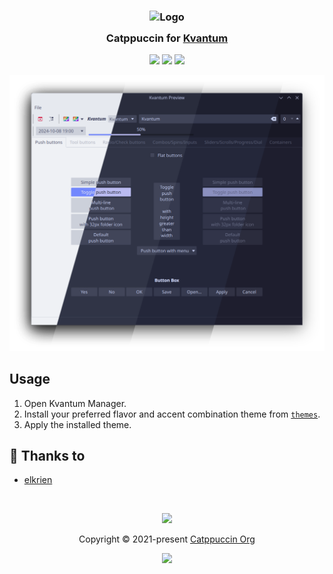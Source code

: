 <h3 align="center">
	<img src="https://raw.githubusercontent.com/catppuccin/catppuccin/main/assets/logos/exports/1544x1544_circle.png" width="100" alt="Logo"/><br/>
	<img src="https://raw.githubusercontent.com/catppuccin/catppuccin/main/assets/misc/transparent.png" height="30" width="0px"/>
	Catppuccin for <a href="https://github.com/tsujan/Kvantum/tree/master/Kvantum">Kvantum</a>
	<img src="https://raw.githubusercontent.com/catppuccin/catppuccin/main/assets/misc/transparent.png" height="30" width="0px"/>
</h3>

<p align="center">
    <a href="https://github.com/catppuccin/kvantum/stargazers"><img src="https://img.shields.io/github/stars/catppuccin/kvantum?colorA=363a4f&colorB=b7bdf8&style=for-the-badge"></a>
    <a href="https://github.com/catppuccin/kvantum/issues"><img src="https://img.shields.io/github/issues/catppuccin/kvantum?colorA=363a4f&colorB=f5a97f&style=for-the-badge"></a>
    <a href="https://github.com/catppuccin/kvantum/contributors"><img src="https://img.shields.io/github/contributors/catppuccin/kvantum?colorA=363a4f&colorB=a6da95&style=for-the-badge"></a>
</p>

<p align="center">
  <img src="assets/kvantum.png"/>
</p>

## Usage

1. Open Kvantum Manager.
2. Install your preferred flavor and accent combination theme from [`themes`](./themes/).
3. Apply the installed theme.

## 💝 Thanks to

- [elkrien](https://github.com/elkrien)

&nbsp;

<p align="center"><img src="https://raw.githubusercontent.com/catppuccin/catppuccin/main/assets/footers/gray0_ctp_on_line.svg?sanitize=true" /></p>
<p align="center">Copyright &copy; 2021-present <a href="https://github.com/catppuccin" target="_blank">Catppuccin Org</a>
<p align="center"><a href="https://github.com/catppuccin/catppuccin/blob/main/LICENSE"><img src="https://img.shields.io/static/v1.svg?style=for-the-badge&label=License&message=MIT&logoColor=d9e0ee&colorA=363a4f&colorB=b7bdf8"/></a></p>
